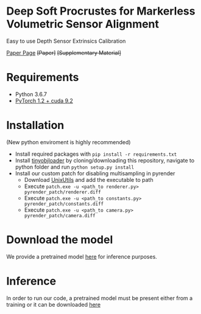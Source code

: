 # Deep Soft Procrustes for Markerless Volumetric Sensor Alignment
Easy to use Depth Sensor Extrinsics Calibration

[Paper Page](https://vcl3d.github.io/StructureNet/)
~~[Paper]~~
~~[Supplementary Material]~~

# Requirements
- Python 3.6.7
- [PyTorch 1.2 + cuda 9.2](https://pytorch.org/get-started/previous-versions/#v120)

# Installation
(New python enviroment is highly recommended)
- Install required packages with `pip install -r requirements.txt`
- Install [tinyobjloader](https://github.com/tinyobjloader/tinyobjloader) by cloning/downloading this repository, navigate to python folder and run `python setup.py install`
- Install our custom patch for disabling multisampling in pyrender
  - Download [UnixUtils](https://sourceforge.net/projects/unxutils/files/latest/download) and add the executable to path
  - Execute `patch.exe -u <path_to renderer.py>  pyrender_patch/renderer.diff`
  - Execute `patch.exe -u <path_to constants.py>  pyrender_patch/constants.diff`
  - Execute `patch.exe -u <path_to camera.py>  pyrender_patch/camera.diff`

# Download the model
We provide a pretrained model [here](https://drive.google.com/open?id=1JRQ6VQoPyQSPx3te3LX3MHIRwSYI1_fJ) for inference purposes.

# Inference
In order to run our code, a pretrained model must be present either from a training or it can be downloaded [here](#download-the-model)

